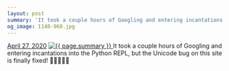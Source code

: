 ```yaml
---
layout: post
summary: 'It took a couple hours of Googling and entering incantations into the Python REPL, but the Unicode bug on this site is finally fixed! 🐍🐛🧙‍♂️💫'
og_image: 1148-960.jpg
---
```


<p>
  <time>
    <a href="/1148">April 27, 2020</a>
  </time>
  <a href="/1148">
    <img src="{{ site.assets_url }}/1148-480.jpg" srcset="{{ site.assets_url }}/1148-240.jpg 240w, {{ site.assets_url }}/1148-480.jpg 480w, {{ site.assets_url }}/1148-720.jpg 720w, {{ site.assets_url }}/1148-960.jpg 960w" sizes="(min-width: 700px) 50vw, calc(100vw - 2rem)" alt="{{ page.summary }}" />
  </a>
  <span>It took a couple hours of Googling and entering incantations into the Python REPL, but the Unicode bug on this site is finally fixed! 🐍🐛🧙‍♂️💫</span>
</p>
